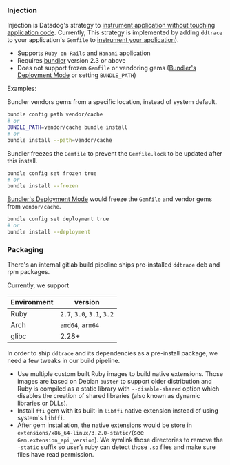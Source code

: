 ### Injection

Injection is Datadog's strategy to [instrument application without touching application code](https://docs.datadoghq.com/tracing/trace_collection/library_injection_local/?tab=kubernetes). Currently, This strategy is implemented by adding `ddtrace` to your application's `Gemfile` to [instrument your application](https://docs.datadoghq.com/tracing/trace_collection/dd_libraries/ruby/#rails-or-hanami-applications)).

* Supports `Ruby on Rails` and `Hanami` application
* Requires [bundler](https://bundler.io/) version 2.3 or above
* Does not support frozen `Gemfile` or vendoring gems ([Bundler's Deployment Mode](https://www.bundler.cn/man/bundle-install.1.html#DEPLOYMENT-MODE) or setting `BUNDLE_PATH`)

Examples:

Bundler vendors gems from a specific location, instead of system default.
```bash
bundle config path vendor/cache
# or
BUNDLE_PATH=vendor/cache bundle install
# or
bundle install --path=vendor/cache
```

Bundler freezes the `Gemfile` to prevent the `Gemfile.lock` to be updated after this install.
```bash
bundle config set frozen true
# or
bundle install --frozen
```

[Bundler's Deployment Mode](https://www.bundler.cn/man/bundle-install.1.html#DEPLOYMENT-MODE) would freeze the `Gemfile` and vendor gems from `vendor/cache`.

```bash
bundle config set deployment true
# or
bundle install --deployment
```


### Packaging

There's an internal gitlab build pipeline ships pre-installed `ddtrace` deb and rpm packages.

Currently, we support

| Environment| version |
|---|---|
| Ruby  | `2.7`, `3.0`, `3.1`, `3.2`|
| Arch  | `amd64`, `arm64` |
| glibc |  2.28+ |

In order to ship `ddtrace` and its dependencies as a pre-install package, we need a few tweaks in our build pipeline.

* Use multiple custom built Ruby images to build native extensions. Those images are based on Debian `buster` to support older distribution and Ruby is compiled as a static library with `--disable-shared` option which disables the creation of shared libraries (also known as dynamic libraries or DLLs).
* Install `ffi` gem with its built-in `libffi` native extension instead of using system's `libffi`.
* After gem installation, the native extensions would be store in `extensions/x86_64-linux/3.2.0-static/`(see `Gem.extension_api_version`). We symlink those directories to remove the `-static` suffix so user’s ruby can detect those  `.so` files and make sure files have read permission.
